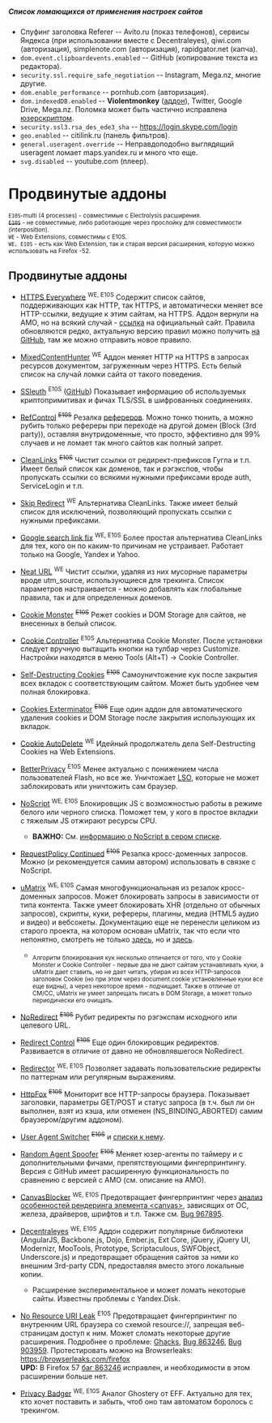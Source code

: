 ##### Список ломающихся от применения настроек сайтов

* Спуфинг заголовка Referer -- Avito.ru (показ телефонов), сервисы Яндекса (при использовании вместе с Decentraleyes), qiwi.com (авторизация), simplenote.com (авторизация), rapidgator.net (капча).
* `dom.event.clipboardevents.enabled` -- GitHub (копирование текста из редактора).
* `security.ssl.require_safe_negotiation` -- Instagram, Mega.nz, многие другие.
* `dom.enable_performance` -- pornhub.com (авторизация).
* `dom.indexedDB.enabled` -- **Violentmonkey** ([аддон](https://bugzilla.mozilla.org/show_bug.cgi?id=1335919)), Twitter, Google Drive, Mega.nz. Поломка может быть частично исправлена [юзерскриптом](userjs/no-indexed-db.user.js).
* `security.ssl3.rsa_des_ede3_sha` -- https://login.skype.com/login
* `geo.enabled` -- citilink.ru (панель фильтров).
* `general.useragent.override` -- Неправдоподобно выглядящий useragent ломает maps.yandex.ru и много что еще.
* `svg.disabled` -- youtube.com (плеер).
# Продвинутые аддоны
<sub>`E10S`-multi (4 processes) - совместимые с Electrolysis расширения. <br>
<s>`E10S`</s> - не совместимые, либо работающие через прослойку для совместимости (interposition). <br>
`WE` - Web Extensions, совместимы с E10S. <br>
`WE, E10S` - есть как Web Extension, так и старая версия расширения, которую можно использовать на Firefox -52.
</sub>

## Продвинутые аддоны
* [HTTPS Everywhere](https://addons.mozilla.org/en-us/firefox/addon/https-everywhere/)
<sup>WE, E10S</sup>
Содержит список сайтов, поддерживающих как HTTP, так HTTPS, и автоматически меняет все HTTP-ссылки, ведущие к этим сайтам, на HTTPS. Аддон вернули на AMO, но на всякий случай - [ссылка](https://www.eff.org/https-everywhere/) на официальный сайт. Правила обновляются редко, актуальную версию правил можно получить [на GitHub](https://github.com/EFForg/https-everywhere), там же можно отправить новое правило.

* [MixedContentHunter](https://addons.mozilla.org/en-US/firefox/addon/mixedcontenthunter/)
<sup>WE</sup>
Аддон меняет HTTP на HTTPS в запросах ресурсов документом, загруженным через HTTPS. Есть белый список на случай ломки сайта от такого поведения.

* [SSleuth](https://addons.mozilla.org/en-US/firefox/addon/ssleuth/)
<sup>E10S</sup>
([GitHub](https://github.com/sibiantony/ssleuth)) Показывает информацию об используемых криптопримитивах и фичах TLS/SSL в шифрованных соединениях.

* [RefControl](https://addons.mozilla.org/en-US/firefox/addon/refcontrol/)
<sup><s>E10S</s></sup>
Резалка [рефереров](https://en.wikipedia.org/wiki/HTTP_Referer). Можно тонко тюнить, а можно рубить только рефереры при переходе на другой домен (Block (3rd party)), оставляя внутридоменные, что просто, эффективно для 99% случаев и не ломает так много сайтов как полный запрет.

* [CleanLinks](https://github.com/diegocr/CleanLinks)
<sup><s>E10S</s></sup>
Чистит ссылки от редирект-префиксов Гугла и т.п. Имеет белый список как доменов, так и рэгэкспов, чтобы пропускать ссылки со всякими нужными префиксами вроде auth, ServiceLogin и т.п.

* [Skip Redirect](https://addons.mozilla.org/en-US/firefox/addon/skip-redirect/)
<sup>WE</sup>
Альтернатива CleanLinks. Также имеет белый список для исключений, позволяющий пропускать ссылки с нужными префиксами.

* [Google search link fix](https://addons.mozilla.org/en-US/firefox/addon/google-search-link-fix/)
<sup>WE, E10S</sup>
Более простая альтернатива CleanLinks для тех, кого он по каким-то причинам не устраивает. Работает только на Google, Yandex и Yahoo.

* [Neat URL](https://addons.mozilla.org/en-US/firefox/addon/neat-url/)
<sup>WE</sup>
Чистит ссылки, удаляя из них мусорные параметры вроде utm_source, использующиеся для трекинга. Список параметров настраивается - можно добавлять как глобальные правила, так и для определенных доменов.

* [Cookie Monster](https://addons.mozilla.org/en-US/firefox/addon/cookie-monster/)
<sup><s>E10S</s></sup>
Режет cookies и DOM Storage для сайтов, не внесенных в белый список.

* [Cookie Controller](https://addons.mozilla.org/en-US/firefox/addon/cookie-controller/)
<sup>E10S</sup>
Альтернатива Cookie Monster. После установки следует вручную вытащить кнопки на тулбар через Customize. Настройки находятся в меню Tools (Alt+T) -> Cookie Controller.

* [Self-Destructing Cookies](https://addons.mozilla.org/en-US/firefox/addon/self-destructing-cookies/)
<sup><s>E10S</s></sup>
Самоуничтожение кук после закрытия всех вкладок с соответствующим сайтом. Может быть удобнее чем полная блокировка.

* [Cookies Exterminator](https://addons.mozilla.org/en-US/firefox/addon/cookies-exterminator/)
<sup><s>E10S</s></sup>
Еще один аддон для автоматического удаления cookies и DOM Storage после закрытия использующих их вкладок.

* [Cookie AutoDelete](https://addons.mozilla.org/en-US/firefox/addon/cookie-autodelete/)
<sup>WE</sup>
Идейный продолжатель дела Self-Destructing Cookies на Web Extensions.

* [BetterPrivacy](https://addons.mozilla.org/en-US/firefox/addon/betterprivacy/)
<sup>E10S</sup>
Менее актуально с понижением числа пользователей Flash, но все же. Уничтожает [LSO](https://en.wikipedia.org/wiki/Local_shared_object), которые не может заблокировать или уничтожить сам браузер.

* [NoScript](https://addons.mozilla.org/en-US/firefox/addon/noscript/)
<sup>WE, E10S</sup>
Блокировщик JS с возможностью работы в режиме белого или черного списка. Поможет тем, у кого в простое вкладки с тяжелым JS отжирают ресурсы CPU.

	* **ВАЖНО:** См. [информацию о NoScript в сером списке](greylist.md#user-content-noscript).

* [RequestPolicy Continued](https://addons.mozilla.org/en-US/firefox/addon/requestpolicy-continued/)
<sup><s>E10S</s></sup>
Резалка кросс-доменных запросов. Можно (и рекомендуется самим автором) использовать в связке с NoScript.

* [uMatrix](https://addons.mozilla.org/en-US/firefox/addon/umatrix/)
<sup>WE, E10S</sup>
Самая многофункциональная из резалок кросс-доменных запросов. Может блокировать запросы в зависимости от типа контента. Также умеет блокировать XHR (отдельно от обычных запросов), скрипты, куки, рефереры, плагины, медиа (HTML5 аудио и видео) и вебсокеты. Документацию еще не перенесли целиком из старого проекта, на котором основан uMatrix, так что если что непонятно, смотреть не только [здесь](https://github.com/gorhill/uMatrix/wiki), но и [здесь](https://github.com/gorhill/httpswitchboard/wiki).

	* <sub>Алгоритм блокирования кук несколько отличается от того, что у Cookie Monster и Cookie Controller - первые два не дают сайтам устанавливать куки, а uMatrix дает ставить, но не дает читать, убирая из всех HTTP-запросов заголовок Cookie (но при этом через document.cookie установленные куки все еще видны), а через некоторое время - подчищает. Также в отличие от CM/CC, uMatrix не умеет запрещать писать в DOM Storage, а может только периодически его очищать.</sub>

* [NoRedirect](https://addons.mozilla.org/en-US/firefox/addon/noredirect/)
<sup><s>E10S</s></sup>
Рубит редиректы по рэгэкспам исходного или целевого URL.

* [Redirect Control](https://addons.mozilla.org/en-US/firefox/addon/redirect-control/)
<sup><s>E10S</s></sup>
Еще один блокировщик редиректов. Развивается в отличие от давно не обновлявшегося NoRedirect.

* [Redirector](https://addons.mozilla.org/en-US/firefox/addon/redirector/)
<sup>WE, E10S</sup>
Позволяет задавать пользовательские редиректы по паттернам или регулярным выражениям.

* [HttpFox](https://addons.mozilla.org/en-US/firefox/addon/httpfox/)
<sup><s>E10S</s></sup>
Мониторит все HTTP-запросы браузера. Показывает заголовки, параметры GET/POST и статус запроса (в т.ч. был ли он выполнен, взят из кэша, или отменен (NS_BINDING_ABORTED) самим браузером/другим аддоном).

* [User Agent Switcher](https://addons.mozilla.org/en-US/firefox/addon/user-agent-switcher/)
<sup><s>E10S</s></sup>
и [списки к нему](http://techpatterns.com/downloads/firefox/useragentswitcher.xml).

* [Random Agent Spoofer](https://addons.mozilla.org/en-US/firefox/addon/random-agent-spoofer/)
<sup><s>E10S</s></sup>
Меняет юзер-агенты по таймеру и с дополнительными фичами, препятствующими фингерпринтингу. Версия с GitHub имеет расширенную функциональность по сравнению с версией с AMO (см. описание на AMO).

* [CanvasBlocker](https://addons.mozilla.org/en-US/firefox/addon/canvasblocker/)
<sup>WE, E10S</sup>
Предотвращает фингерпринтинг через [анализ особенностей рендеринга элемента &lt;canvas&gt;](https://en.wikipedia.org/wiki/Canvas_fingerprinting), зависящих от ОС, железа, драйверов, шрифтов и т.п. Также см. [Bug 967895](https://bugzilla.mozilla.org/show_bug.cgi?id=967895).

* [Decentraleyes](https://addons.mozilla.org/en-US/firefox/addon/decentraleyes/)
<sup>WE, E10S</sup>
Аддон содержит популярные библиотеки (AngularJS, Backbone.js, Dojo, Ember.js, Ext Core, jQuery, jQuery UI, Modernizr, MooTools, Prototype, Scriptaculous, SWFObject, Underscore.js) и предотвращает обращения сайтов за ними ко внешним 3rd-party CDN, предоставляя вместо этого локальные копии.

	* Расширение экспериментальное и может ломать некоторые сайты. Известны проблемы с Yandex.Disk.

* [No Resource URI Leak](https://addons.mozilla.org/en-US/firefox/addon/no-resource-uri-leak/)
<sup>E10S</sup>
Предотвращает фингерпринтинг по внутренним URL браузера со схемой resource://, запрещая веб-страницам доступ к ним. Может сломать некоторые другие расширения. Подробнее о проблеме: [Ghacks](https://www.ghacks.net/2016/06/12/firefox-resource-leak/), [Bug 863246](https://bugzilla.mozilla.org/show_bug.cgi?id=863246), [Bug 903959](https://bugzilla.mozilla.org/show_bug.cgi?id=903959). Протестировать можно на Browserleaks: https://browserleaks.com/firefox
<br> **UPD:** В Firefox 57 [баг 863246](https://bugzilla.mozilla.org/show_bug.cgi?id=863246) исправлен, и необходимости в этом расширении больше нет.

* [Privacy Badger](https://addons.mozilla.org/en-US/firefox/addon/privacy-badger17/)
<sup>WE, E10S</sup>
Аналог Ghostery от EFF. Актуально для тех, кто хочет поставить и забыть, чтоб оно там автоматом боролось с трекингом.
